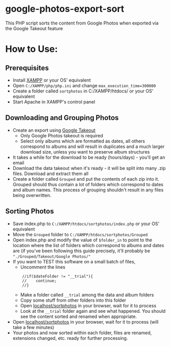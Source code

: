 # google-photos-export-sort
This PHP script sorts the content from Google Photos when exported via the Google Takeout feature

# How to Use:

## Prerequisites

- Install [XAMPP](https://www.apachefriends.org/index.html) or your OS' equivalent
- Open `C:/XAMPP/php/php.ini` and change `max_execution_time=300000`
- Create a folder called `sortphotos` in C:/XAMPP/htdocs/ or your OS' equivalent
- Start Apache in XAMPP's control panel

## Downloading and Grouping Photos

- Create an export using [Google Takeout](https://takeout.google.com/settings/takeout)
  - Only Google Photos takeout is required
  - Select only albums which are formatted as dates, all others correspond to albums and will result in duplicates and a much larger download size, unless you want to preserve album structures
- It takes a while for the download to be ready (hours/days) - you'll get an email
- Download the data takeout when it's ready - it will be split into many .zip files. Download and extract them all
- Create a folder called `Grouped` and put the contents of each zip into it. Grouped should thus contain a lot of folders which correspond to dates and album names. This process of grouping shouldn't result in any files being overwritten.

## Sorting Photos

- Save index.php to `C:/XAMPP/htdocs/sortphotos/index.php` or your OS' equivalent
- Move the `Grouped` folder to `C:/XAMPP/htdocs/sortphotos/Grouped`
- Open index.php and modify the value of `$folder_in` to point to the location where the list of folders which correspond to albums and dates are (if you've been following this guide precisely, it'll probably be `"./Grouped/Takeout/Google Photos/"`
- If you want to TEST this software on a small batch of files, 
  - Uncomment the lines 
  ```
      //if($dateFolder != "__trial"){
      //    continue;
      //}
  ```
  - Make a folder called `__trial` among the data and album folders
  - Copy some stuff from other folders into this folder
  - Open [localhost/sortphotos](http://localhost/sortphotos/) in your browser, wait for it to process
  - Look at the `__trial` folder again and see what happened. You should see the content sorted and renamed when appropriate.
- Open [localhost/sortphotos](http://localhost/sortphotos/) in your browser, wait for it to process (will take a few minutes)
- Your photos and now sorted within each folder, files are renamed, extensions changed, etc. ready for further processing.
